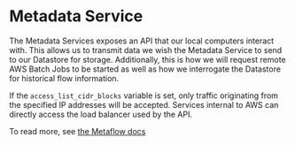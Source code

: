 # Metadata Service

The Metadata Services exposes an API that our local computers interact with. This allows us to transmit data we wish
the Metadata Service to send to our Datastore for storage. Additionally, this is how we will request remote AWS
Batch Jobs to be started as well as how we interrogate the Datastore for historical flow information.

If the `access_list_cidr_blocks` variable is set, only traffic originating from the specified IP addresses will be accepted. Services internal to AWS can directly access the load balancer used by the API.

To read more, see [the Metaflow docs](https://docs.metaflow.org/metaflow-on-aws/metaflow-on-aws#metadata)
